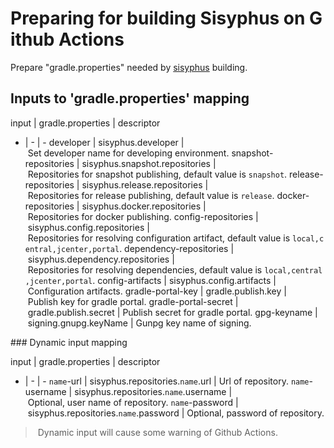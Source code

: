 # Preparing for building Sisyphus on Github Actions

Prepare "gradle.properties" needed by [sisyphus](https://github.com/ButterCam/sisyphus) building.

## Inputs to 'gradle.properties' mapping

input | gradle.properties | descriptor
- | - | -
developer | sisyphus.developer | Set developer name for developing environment.
snapshot-repositories | sisyphus.snapshot.repositories | Repositories for snapshot publishing, default value is `snapshot`.
release-repositories | sisyphus.release.repositories | Repositories for release publishing, default value is `release`.
docker-repositories | sisyphus.docker.repositories | Repositories for docker publishing.
config-repositories | sisyphus.config.repositories | Repositories for resolving configuration artifact, default value is `local,central,jcenter,portal`.
dependency-repositories | sisyphus.dependency.repositories | Repositories for resolving dependencies, default value is `local,central,jcenter,portal`.
config-artifacts | sisyphus.config.artifacts | Configuration artifacts.
gradle-portal-key | gradle.publish.key | Publish key for gradle portal.
gradle-portal-secret | gradle.publish.secret | Publish secret for gradle portal.
gpg-keyname | signing.gnupg.keyName | Gunpg key name of signing.

### Dynamic input mapping

input | gradle.properties | descriptor
- | - | -
`name`-url | sisyphus.repositories.`name`.url | Url of repository.
`name`-username | sisyphus.repositories.`name`.username | Optional, user name of repository.
`name`-password | sisyphus.repositories.`name`.password | Optional, password of repository.

> Dynamic input will cause some warning of Github Actions.

